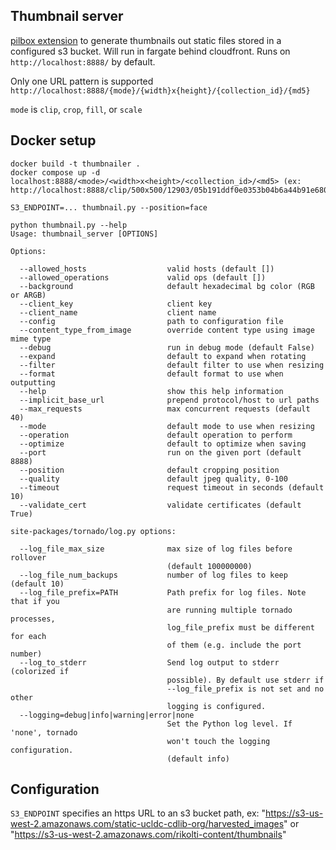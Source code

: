 ## Thumbnail server

[pilbox extension](http://agschwender.github.io/pilbox/#extension) to generate thumbnails out static files stored in a configured s3 bucket.  Will run in fargate behind cloudfront.  Runs on `http://localhost:8888/` by default.

Only one URL pattern is supported `http://localhost:8888/{mode}/{width}x{height}/{collection_id}/{md5}`

`mode` is `clip`, `crop`, `fill`, or `scale`

## Docker setup

```
docker build -t thumbnailer .
docker compose up -d
localhost:8888/<mode>/<width>x<height>/<collection_id>/<md5> (ex: http://localhost:8888/clip/500x500/12903/05b191ddf0e0353b04b6a44b91e680b2)
```

```
S3_ENDPOINT=... thumbnail.py --position=face

python thumbnail.py --help
Usage: thumbnail_server [OPTIONS]

Options:

  --allowed_hosts                  valid hosts (default [])
  --allowed_operations             valid ops (default [])
  --background                     default hexadecimal bg color (RGB or ARGB)
  --client_key                     client key
  --client_name                    client name
  --config                         path to configuration file
  --content_type_from_image        override content type using image mime type
  --debug                          run in debug mode (default False)
  --expand                         default to expand when rotating
  --filter                         default filter to use when resizing
  --format                         default format to use when outputting
  --help                           show this help information
  --implicit_base_url              prepend protocol/host to url paths
  --max_requests                   max concurrent requests (default 40)
  --mode                           default mode to use when resizing
  --operation                      default operation to perform
  --optimize                       default to optimize when saving
  --port                           run on the given port (default 8888)
  --position                       default cropping position
  --quality                        default jpeg quality, 0-100
  --timeout                        request timeout in seconds (default 10)
  --validate_cert                  validate certificates (default True)

site-packages/tornado/log.py options:

  --log_file_max_size              max size of log files before rollover
                                   (default 100000000)
  --log_file_num_backups           number of log files to keep (default 10)
  --log_file_prefix=PATH           Path prefix for log files. Note that if you
                                   are running multiple tornado processes,
                                   log_file_prefix must be different for each
                                   of them (e.g. include the port number)
  --log_to_stderr                  Send log output to stderr (colorized if
                                   possible). By default use stderr if
                                   --log_file_prefix is not set and no other
                                   logging is configured.
  --logging=debug|info|warning|error|none 
                                   Set the Python log level. If 'none', tornado
                                   won't touch the logging configuration.
                                   (default info)

```

## Configuration

`S3_ENDPOINT` specifies an https URL to an s3 bucket path, ex: "https://s3-us-west-2.amazonaws.com/static-ucldc-cdlib-org/harvested_images" or "https://s3-us-west-2.amazonaws.com/rikolti-content/thumbnails"